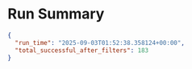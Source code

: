 # Run Summary

```json
{
  "run_time": "2025-09-03T01:52:38.358124+00:00",
  "total_successful_after_filters": 183
}
```